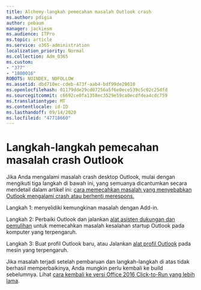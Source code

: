 ```yaml
---
title: Alchemy-langkah pemecahan masalah Outlook crash
ms.author: pdigia
author: pebaum
manager: jackiesm
ms.audience: ITPro
ms.topic: article
ms.service: o365-administration
localization_priority: Normal
ms.collection: Adm_O365
ms.custom:
- "377"
- "1800016"
ROBOTS: NOINDEX, NOFOLLOW
ms.assetid: dbd710ec-cdeb-473f-aab4-bdf99de29610
ms.openlocfilehash: 01179dde29cd07256a5f6e0ece539c5c02c25dfd
ms.sourcegitcommit: c6692ce0fa1358ec3529e59ca0ecdfdea4cdc759
ms.translationtype: MT
ms.contentlocale: id-ID
ms.lasthandoff: 09/14/2020
ms.locfileid: "47718660"
---
```

# <a name="outlook-crash-troubleshooting-steps"></a>Langkah-langkah pemecahan masalah crash Outlook

Jika Anda mengalami masalah crash desktop Outlook, mulai dengan mengikuti tiga langkah di bawah ini, yang semuanya dicantumkan secara mendetail dalam artikel ini: [cara memecahkan masalah yang menyebabkan Outlook mengalami crash atau berhenti merespons.](https://docs.microsoft.com/exchange/troubleshoot/outlook-crashes/crash-issues)
  
Langkah 1: menyelidiki kemungkinan masalah dengan Add-in.
  
Langkah 2: Perbaiki Outlook dan jalankan [alat asisten dukungan dan pemulihan](https://aka.ms/SaRA-OutlookWontStart) untuk memecahkan masalah kesalahan startup Outlook pada komputer yang terpengaruh.
  
Langkah 3: Buat profil Outlook baru, atau Jalankan [alat profil Outlook](https://aka.ms/SaRA-OutlookSetupProfile) pada mesin yang terpengaruh.
  
Jika masalah terjadi setelah pembaruan dan langkah-langkah di atas tidak berhasil memperbaikinya, Anda mungkin perlu kembali ke build sebelumnya. Lihat [cara kembali ke versi Office 2016 Click-to-Run yang lebih lama](https://support.microsoft.com/help/2770432).
  